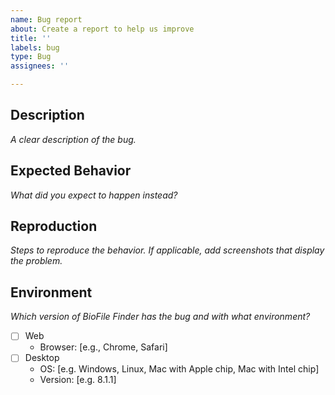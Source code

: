 ```yaml
---
name: Bug report
about: Create a report to help us improve
title: ''
labels: bug
type: Bug
assignees: ''

---
```


## Description

_A clear description of the bug._

## Expected Behavior

_What did you expect to happen instead?_

## Reproduction

_Steps to reproduce the behavior. If applicable, add screenshots that display the problem._

## Environment
_Which version of BioFile Finder has the bug and with what environment?_
- [ ] Web
   - Browser: [e.g., Chrome, Safari]
- [ ] Desktop
   - OS: [e.g. Windows, Linux, Mac with Apple chip, Mac with Intel chip]
   - Version: [e.g. 8.1.1]

